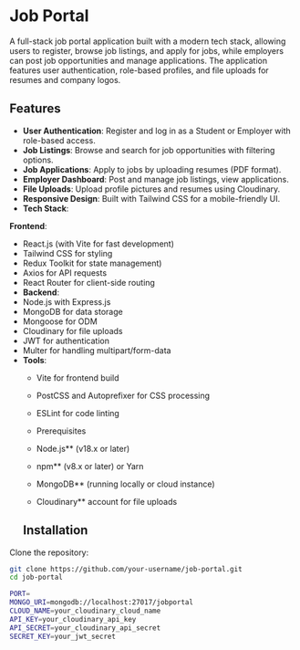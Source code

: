 # Job Portal

A full-stack job portal application built with a modern tech stack, allowing users to register, browse job listings, and apply for jobs, while employers can post job opportunities and manage applications. The application features user authentication, role-based profiles, and file uploads for resumes and company logos.

## Features

- **User Authentication**: Register and log in as a Student or Employer with role-based access.
- **Job Listings**: Browse and search for job opportunities with filtering options.
- **Job Applications**: Apply to jobs by uploading resumes (PDF format).
- **Employer Dashboard**: Post and manage job listings, view applications.
- **File Uploads**: Upload profile pictures and resumes using Cloudinary.
- **Responsive Design**: Built with Tailwind CSS for a mobile-friendly UI.
- **Tech Stack**:

**Frontend**:
- React.js (with Vite for fast development)
- Tailwind CSS for styling
- Redux Toolkit for state management)
- Axios for API requests
- React Router for client-side routing
- **Backend**:
- Node.js with Express.js
- MongoDB for data storage
- Mongoose for ODM
- Cloudinary for file uploads
- JWT for authentication
- Multer for handling multipart/form-data
- **Tools**:
  - Vite for frontend build
  - PostCSS and Autoprefixer for CSS processing
  - ESLint for code linting
  - Prerequisites

  - Node.js** (v18.x or later)
  - npm** (v8.x or later) or Yarn
  - MongoDB** (running locally or cloud instance)
  - Cloudinary** account for file uploads
  ## Installation

Clone the repository:

```bash
git clone https://github.com/your-username/job-portal.git
cd job-portal

PORT=
MONGO_URI=mongodb://localhost:27017/jobportal
CLOUD_NAME=your_cloudinary_cloud_name
API_KEY=your_cloudinary_api_key
API_SECRET=your_cloudinary_api_secret
SECRET_KEY=your_jwt_secret
